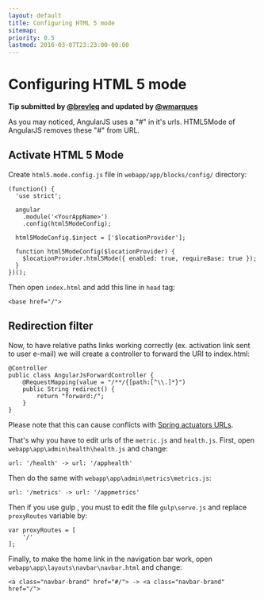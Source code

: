 ```yaml
---
layout: default
title: Configuring HTML 5 mode
sitemap:
priority: 0.5
lastmod: 2016-03-07T23:23:00-00:00
---
```


# Configuring HTML 5 mode

__Tip submitted by [@brevleq](https://github.com/brevleq) and updated by [@wmarques](https://github.com/wmarques)__

As you may noticed, AngularJS uses a "#" in it's urls. HTML5Mode of AngularJS removes these "#" from URL.

## Activate HTML 5 Mode

Create `html5.mode.config.js` file in `webapp/app/blocks/config/` directory:

    (function() {
      'use strict';

      angular
        .module('<YourAppName>')
        .config(html5ModeConfig);

      html5ModeConfig.$inject = ['$locationProvider'];

      function html5ModeConfig($locationProvider) {
        $locationProvider.html5Mode({ enabled: true, requireBase: true });
      }
    })();

Then open `index.html` and add this line in `head` tag:

    <base href="/">

## Redirection filter     

Now, to have relative paths links working correctly (ex. activation link sent to user e-mail) we will create a controller to forward the URI to index.html:

    @Controller
    public class AngularJsForwardController {
        @RequestMapping(value = "/**/{[path:[^\\.]*}")
        public String redirect() {
            return "forward:/";
        }
    }

Please note that this can cause conflicts with [Spring actuators URLs](https://docs.spring.io/spring-boot/docs/current/reference/html/production-ready-endpoints.html).

That's why you have to edit urls of the `metric.js` and `health.js`. First, open `webapp\app\admin\health\health.js` and change:

    url: '/health' -> url: '/apphealth'

Then do the same with `webapp\app\admin\metrics\metrics.js`:

    url: '/metrics' -> url: '/appmetrics'

Then if you use gulp , you must to edit the file `gulp\serve.js` and replace `proxyRoutes` variable by:

    var proxyRoutes = [
        '/'
    ];

Finally, to make the home link in the navigation bar work, open `webapp\app\layouts\navbar\navbar.html` and change:

    <a class="navbar-brand" href="#/"> -> <a class="navbar-brand" href="/">
